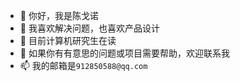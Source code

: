 - 👋 你好，我是陈戈诺
- 👀 我喜欢解决问题，也喜欢产品设计
- 🌱 目前计算机研究生在读
- 💞️ 如果你有有意思的问题或项目需要帮助，欢迎联系我
- 📫 我的邮箱是`912850588@qq.com`

<!---
ChenGeno/ChenGeno is a ✨ special ✨ repository because its `README.md` (this file) appears on your GitHub profile.
You can click the Preview link to take a look at your changes.
--->
